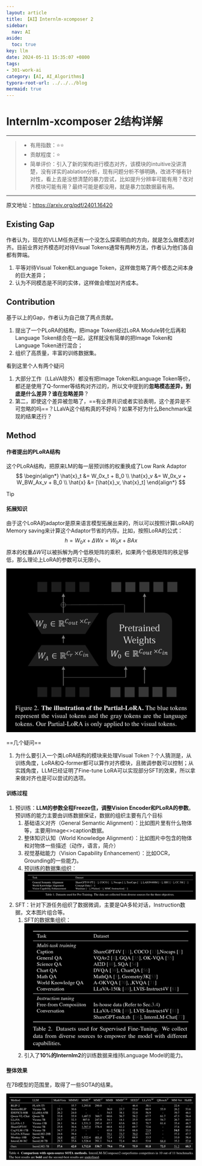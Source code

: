 ```yaml
---
layout: article
title: 【AI】Internlm-xcomposer 2
sidebar:
  nav: AI
aside:
  toc: true
key: llm
date: 2024-05-11 15:35:07 +0800
tags:
- 301-work-ai
category: [AI, AI_Algorithms]
typora-root-url: ../../../blog
mermaid: true
---
```


# Internlm-xcomposer 2结构详解

------

> - 有用指数：⭐️⭐️
> - 贡献程度：⭐️
> - 简单评价：引入了新的架构进行模态对齐，该模块的intuitive没讲清楚，没有详实的ablation分析，现有问题分析不够明确，改进不够有针对性，看上去是没想清楚的暴力尝试，比如提升分辨率可能有用？改对齐模块可能有用？最终可能是都没用，就是暴力加数据最有用。

------

原文地址：https://arxiv.org/pdf/2401.16420

## Existing Gap

作者认为，现在的VLLM任务还有一个没怎么探索明白的方向，就是怎么做模态对齐。目前业界对齐模态时对待Visual Tokens通常有两种方法，作者认为他们各自都有弊端。

1. 平等对待Visual Token和Language Token，这样做忽略了两个模态之间本身的巨大差异；
2. 认为不同模态是不同的实体，这样做会增加对齐成本。

## Contribution

基于以上的Gap，作者认为自己做了两点贡献。

1. 提出了一个PLoRA的结构，把image Token经过LoRA Module转化后再和Language Token结合在一起，这样就没有简单的把Image Token和Language Token进行混合；
2. 组织了高质量，丰富的训练数据集。

看到这里个人有两个疑问

1. 大部分工作（LLaVA除外）都没有把Image Token和Language Token等价，都还是使用了Q-former等结构对齐过的，所以文中提到的**忽略模态差异，到底是什么差异？谁在忽略差异**？
2. 第二，即使这个差异被忽略了，==有业界共识或者实验表明，这个差异是不可忽略的吗==？LLaVA这个结构真的不好吗？如果不好为什么Benchmark呈现的结果还行？

## Method

#### 作者提出的PLoRA结构

这个PLoRA结构，把原来LM的每一层预训练的权重换成了Low Rank  Adaptor
$$
\begin{align*}
\hat{x}_t &= W_0x_t + B_0 \\
\hat{x}_v &= W_0x_v + W_BW_Ax_v + B_0 \\
\hat{x} &= [\hat{x}_v, \hat{x}_t]
\end{align*}
$$

> [!TIP] 
>
> #### 拓展知识
>
> 由于这个LoRA的adaptor是原来语言模型拓展出来的，所以可以按照计算LoRA的Memory saving来计算这个Adaptor节省的内存。比如，按照LoRA的公式：
> $$
> \begin{equation}
> h = W_0x + \Delta Wx = W_0x + BAx
> \end{equation}
> $$
> 原本的权重$\Delta W$可以被拆解为两个低秩矩阵的乘积，如果两个低秩矩阵的秩足够低，那么理论上LoRA的参数可以无限小。

![image-20240512231401265](/assets/images/image-20240512231401265.png)

==几个疑问==

1. 为什么要引入一个类LoRA结构的模块来处理Visual Token？个人猜测是，从训练角度，LoRA和Q-former都可以算作对齐模块，且微调参数可以控制；从实践角度，LLM已经证明了Fine-tune LoRA可以实现部分SFT的效果，所以拿来做对齐也是可以尝试的选项。

#### 训练过程

1. 预训练：**LLM的参数全程Freeze住，调整Vision Encoder和PLoRA的参数**。预训练的能力主要由训练数据保证，数据的组织主要有几个目标
   1. 基础语义对齐（General Semantic Alignment）：比如图片里有什么物体等，主要用Image<>caption数据。
   2. 整体知识认知（World Knowledge Alignment）：比如图片中包含的物体和对物体一些描述（动作，语言，简介）
   3. 视觉基础能力（Vision Capability Enhancement）：比如OCR，Grounding的一些能力。
   4. 预训练的数据集组织：![image-20240515171329855](/assets/images/image-20240515171329855.png)
2. SFT：针对下游任务组织了数据微调，主要是QA多轮对话，Instruction数据，文本图片组合等。
   1. SFT的数据集组织：![image-20240515171348500](/assets/images/image-20240515171348500.png)
   2. 引入了**10%的Internlm2**的训练数据来维持Language Model的能力。

#### 整体效果

在7B模型的范围里，取得了一些SOTA的结果。

![image-20240515204314449](/assets/images/image-20240515204314449.png)
